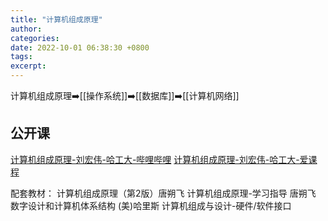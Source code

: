 ```yaml
---
title: "计算机组成原理"
author: 
categories: 
date: 2022-10-01 06:38:30 +0800
tags: 
excerpt: 
---
```




计算机组成原理➡️[[操作系统]]➡️[[数据库]]➡️[[计算机网络]]

## 公开课

[计算机组成原理-刘宏伟-哈工大-哔哩哔哩](https://www.bilibili.com/video/av67191909)
[计算机组成原理-刘宏伟-哈工大-爱课程](http://www.icourses.cn/sCourse/course_6011.html)

配套教材：
计算机组成原理（第2版）唐朔飞
计算机组成原理-学习指导 唐朔飞
数字设计和计算机体系结构 (美)哈里斯
计算机组成与设计-硬件/软件接口


